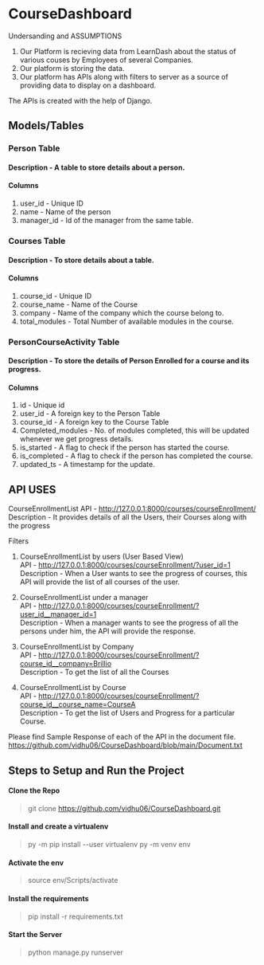 # CourseDashboard


Undersanding and ASSUMPTIONS 

1. Our Platform is recieving data from LearnDash about the status of various couses by Employees of several Companies.
2. Our platform is storing the data.
3. Our platform has APIs along with filters to server as a source of providing data to display on a dashboard.

The APIs is created with the help of Django.

## Models/Tables 

### Person Table
#### Description - A table to store details about a person.
#### Columns 
1. user_id - Unique ID 
2. name - Name of the person
3. manager_id - Id of the manager from the same table.

### Courses Table
#### Description - To store details about a table.
#### Columns
1. course_id - Unique ID 
2. course_name - Name of the Course
3. company - Name of the company which the course belong to.
4. total_modules - Total Number of available modules in the course.

### PersonCourseActivity Table
#### Description - To store the details of Person Enrolled for a course and its progress.
#### Columns
1. id - Unique id
2. user_id - A foreign key to the Person Table
3. course_id - A foreign key to the Course Table
4. Completed_modules - No. of modules completed, this will be updated whenever we get progress details.
5. is_started - A flag to check if the person has started the course.
6. is_completed - A flag to check if the person has completed the course.
7. updated_ts - A timestamp for the update.



## API USES

CourseEnrollmentList 
API - http://127.0.0.1:8000/courses/courseEnrollment/ <br>
Description - It provides details of all the Users, their Courses along with the progress

Filters 

1. CourseEnrollmentList by users (User Based View) <br>
API - http://127.0.0.1:8000/courses/courseEnrollment/?user_id=1 <br>
Description - When a User wants to see the progress of courses, this API will provide the list of all courses of the user. <br>

2. CourseEnrollmentList under a manager <br>
API - http://127.0.0.1:8000/courses/courseEnrollment/?user_id__manager_id=1 <br>
Description - When a manager wants to see the progress of all the persons under him, the API will provide the response.

3. CourseEnrollmentList by Company <br>
API - http://127.0.0.1:8000/courses/courseEnrollment/?course_id__company=Brillio <br>
Description - To get the list of all the Courses

4. CourseEnrollmentList by Course <br>
API - http://127.0.0.1:8000/courses/courseEnrollment/?course_id__course_name=CourseA <br>
Description - To get the list of Users and Progress for a particular Course.

Please find Sample Response of each of the API in the document file.
https://github.com/vidhu06/CourseDashboard/blob/main/Document.txt


## Steps to Setup and Run the Project 

#### Clone the Repo
> git clone https://github.com/vidhu06/CourseDashboard.git

#### Install and create a virtualenv 
> py -m pip install --user virtualenv
> py -m venv env

#### Activate the env
> source env/Scripts/activate

#### Install the requirements
> pip install -r requirements.txt

#### Start the Server
> python manage.py runserver
